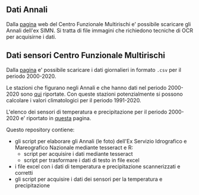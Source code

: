 ## Dati Annali 

Dalla [pagina](http://centrofunzionale.regione.campania.it/#/pages/documenti/annali) web del Centro Funzionale Multirischi e' possibile scaricare gli Annali dell'ex SIMN. Si tratta di file immagini che richiedono tecniche di OCR per acquisirne i dati.

## Dati sensori Centro Funzionale Multirischi

Dalla [pagina](http://centrofunzionale.regione.campania.it/#/pages/sensori/archivio-termo) e' possibile scaricare i dati giornalieri in formato `.csv` per il periodo 2000-2020.

Le stazioni che figurano negli Annali e che hanno dati nel periodo 2000-2020 sono [qui](./annali.md) riportate. Con queste stazioni potenzialmente si possono calcolare i valori climatologici per il periodo 1991-2020.

L'elenco dei sensori di temperatura e precipitazione per il periodo 2000-2020 e' riportato in [questa](./sensori.md) pagina.

Questo repository contiene:

- gli script per elaborare gli Annali (le foto) dell'Ex Servizio Idrografico e Mareografico Nazionale mediante tesseract e R:
  - script per acquisire i dati mediante tesseract
  - script per trasformare i dati di testo in file excel
- i file excel con i dati di temperatura e precipitazione scannerizzati e corretti 
- gli script per acquisire i dati dei sensori per la temperatura e precipitazione


























